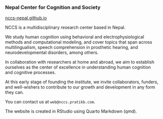 ### Nepal Center for Cognition and Society

[nccs-nepal.github.io](https://nccs-nepal.github.io/)

NCCS is a multidisciplinary research center based in Nepal.

We study human cognition using behavioral and electrophysiological methods and computational modeling, and cover topics that span across multilingualism, speech comprehension in prosthetic hearing, and neurodevelopmental disorders, among others.

In collaboration with researchers at home and abroad, we aim to establish ourselves as the center of excellence in understanding human cognition and cognitive processes.

At this early stage of founding the institute, we invite collaborators, funders, and well-wishers to contribute to our growth and development in any form they can.

You can contact us at `web@nccs.pratikb.com`.

The website is created in RStudio using Quarto Markdown (qmd).